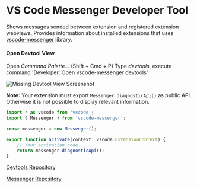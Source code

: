 # VS Code Messenger Developer Tool

Shows messages sended between extension and registered extension webviews. Provides information about installed extensions that uses
[vscode-messenger](https://github.com/TypeFox/vscode-messenger) library.

#### Open Devtool View
Open _Command Palette..._ (Shift + Cmd + P)
Type _devtools_, execute command 'Developer: Open vscode-messenger devtools'


![Missing Devtool View Screenshot](https://github.com/TypeFox/vscode-messenger/blob/main/packages/vscode-messenger-devtools/media/view-screenshot.png?raw=true)


**Note:** Your extension must export `Messenger.diagnosticApi()` as public API. Otherwise it is not possible to display relevant information.

```ts
import * as vscode from 'vscode';
import { Messenger } from 'vscode-messenger';

const messenger = new Messenger();

export function activate(context: vscode.ExtensionContext) {
	// Your activation code...
	return messenger.diagnosticApi();
}
```


[Devtools Repository](https://github.com/TypeFox/vscode-messenger/tree/main/packages/vscode-messenger-devtools#readme)

[Messenger Repository](https://github.com/TypeFox/vscode-messenger#readme)